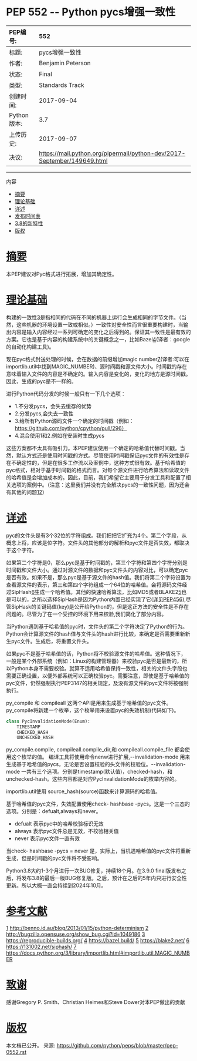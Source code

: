 # PEP 552 -- Python pycs增强一致性

|PEP编号:|552|
|:----|:----|
|标题:|pycs增强一致性|
|作者:|	Benjamin Peterson <benjamin at python.org>|
|状态:|Final|
|类型:|Standards Track|
|创建时间:|2017-09-04|
|Python版本:|3.7|
|上传历史:|2017-09-07|
|决议:|https://mail.python.org/pipermail/python-dev/2017-September/149649.html|
---
内容

*   [摘要](#摘要)
*   [理论基础](理论基础)
*   [详述](#详述)
*   [发布时间表](#发布时间表)
*   [3.8的新特性](#3.8的新特性)
*   [版权](#版权)

[摘要](#摘要)
=====================
本PEP建议对Pyc格式进行拓展，增加其确定性。

[理论基础](#理论基础)
=====================
构建的一致性[3](#3)是指相同的代码在不同的机器上运行会生成相同的字节文件。（当然，这些机器的环境设置一致或相似。）一致性对安全性而言很重要构建时，当输出内容是输入内容经过一系列可确定的变化之后得到的。保证其一致性是最有效的方案。它也是基于内容的构建系统中的关键概念之一，比如Bazel[4](#4)(译者：google的自动化构建工具)。

现在pyc格式封送处理的时候，会在数据的前缀增加magic number[7](#7)(译者:可以在importlib.util中找到MAGIC_NUMBER)、源时间戳和源文件大小。时间戳的存在意味着输入文件的内容是不确定的。输入内容是变化的，变化的地方是源时间戳。因此，生成的pyc是不一样的。

进行Python代码分发的时候一般只有一下几个选项：
* 1.不分发pycs，会失去缓存的优势
* 2.分发pycs,会失去一致性
* 3.给所有Python源码文件一个确定的时间戳（例如：https://github.com/python/cpython/pull/296）
* 4.混合使用1和2.例如在安装时生成pycs

这些方案都不太具有吸引力。本PEP建议使用一个确定的哈希值代替时间戳。当然，默认方式还是使用时间戳的方式。尽管使用时间戳保证pyc文件的有效性是存在不确定性的，但是在很多工作流以及案例中，这种方式很有效。基于哈希值的pyc格式，相对于基于时间戳的格式而言。对每个源文件进行哈希算法和读取文件的哈希值是会增加成本的。因此，目前，我们希望它主要用于分发工具和配置了相关选项的案例中。（注意：这里我们并没有完全解决pycs的一致性问题，因为还会有其他的问题[1](#1)[2](#2)）

[详述](#详述)
=====================
pyc的文件头是有3个32位的字符组成。我们把把它扩充为4个。第二个字段，从概念上将，应该是位字符。文件头的其他部分的解析和pyc文件是否失效，都取决于这个字符。

如果第二个字符是0，那么pyc是基于时间戳的，第三个字符和第四个字符分别是时间戳和文件大小。通过对源文件的数据和pyc文件头的内容对比，可以确定pyc是否有效。如果不是，那么pyc是基于源文件的hash值。我们将第二个字符设置为查看源文件的表示，第三和第四个字符组成一个64位的哈希值。会将源码文件经过SipHash[6](#6)生成一个哈希值。其他的快速哈希算法，比如MD5或者BLAKE2[5](#5)也是可以的，之所以选择SipHash是因为Python内置已经实现了它([详见PEP456](https://www.python.org/dev/peps/pep-0456/)),尽管SipHask的关键码值(key)是公开给Python的，但是这正方法的安全性是不存在问题的。尽管为了在一个受控的环境下用来校验,我们简化了部分内容。

当Python遇到基于哈希值的pyc时，文件头的第二个字符决定了Python的行为。Python会计算源文件的hash值与文件头的hash进行比较，来确定是否需要重新新生pyc文件。生成后，将重置文件头。

如果pyc不是基于哈希值的话，Python将不校验源文件的哈希值。这种情况下，一般是某个外部系统（例如：Linux的构建管理器）来校验pyc是否是最新的，所以Python本身不需要校验。就算不适用哈希值保持一致性，相关的文件头字段也需要正确设置，以便外部系统可以正确校验pyc。需要注意，即使是基于哈希值的pyc文件，仍然强制执行PEP3147的相关规定，及没有源文件的pyc文件将被强制执行。

py_compile 和 compileall 这两个API是用来生成基于哈希值的pyc文件。py_compile将新建一个枚举，这个枚举用来设置pyc的失效机制(代码如下)。
```python
class PycInvalidationMode(Enum):
    TIMESTAMP
    CHECKED_HASH
    UNCHECKED_HASH
```
py_compile.compile, compileall.compile_dir,和 compileall.compile_file 都会使用这个枚举的值。
编译工具将使用命令nenw进行扩展,--invalidation-mode 用来生成基于哈希值的pycs，无论是否设置校验的头文件的校验位。--invalidation-mode 一共有三个选项。分别是timestamp(默认值)，checked-hash，和unchecked-hash。这些内容都是对应PycInvalidationMode的枚举内容的。

importlib.util使用 source_hash(source)函数来计算源码的哈希值。

基于哈希值的pyc文件，失效配置使用check- hashbase -pycs。这是一个三态的选项。分别是：defualt,always和never。
* defualt 表示pyc中的哈希校验标识无效
* always 表示pyc文件总是无效，不校验相关值
* never 表示pyc文件一直有效

当check- hashbase -pycs = never 是，实际上，当机遇哈希值的pyc文件将重新生成，但是时间戳的pyc文件将不受影响。

Python3.8大约1-3个月进行一次BUG修复，持续18个月。在3.9.0 final版发布之后，将发布3.8的最后一版BUG修复版。之后，预计在之后的5年内只进行安全性更新。所以大概一直会持续到2024年10月。



[参考文献](#参考文献)
=====================
[1](#1)	http://benno.id.au/blog/2013/01/15/python-determinism
[2](#2)	http://bugzilla.opensuse.org/show_bug.cgi?id=1049186
[3](#3)	https://reproducible-builds.org/
[4](#4)	https://bazel.build/
[5](#5)	https://blake2.net/
[6](#6)	https://131002.net/siphash/
[7](#7)	https://docs.python.org/3/library/importlib.html#importlib.util.MAGIC_NUMBER



[致谢](#致谢)
=====================
感谢Gregory P. Smith、Christian Heimes和Steve Dower对本PEP做出的贡献

[版权](#版权)
=====================
本文档已公开。
来源: https://github.com/python/peps/blob/master/pep-0552.rst



